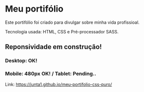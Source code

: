 # Meu portifólio
Este portifólio foi criado para divulgar sobre minha vida profissioal.

Tecnologia usada: HTML, CSS e Pré-processador SASS.

## Reponsividade em construção!
### Desktop: OK!
### Mobile: 480px OK! / Tablet: Pending..

Link: https://junta1.github.io/meu-portifolio-css-puro/
